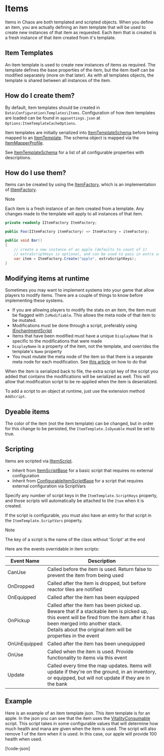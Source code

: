 # Items

Items in Chaos are both templated and scripted objects. When you define an item, you are actually defining an item
template that will be used to create new instances of that item as requested. Each item that is created is a fresh
instance of that item created from it's template.

## Item Templates

An item template is used to create new instances of items as required. The template defines the base properties of the
item, but the item itself can be modified separately (more on that later). As with all templates objects, the template
is shared between all instances of the item.

## How do I create them?

By default, item templates should be created in `Data\Configuration\Templates\Items`. Configuration of how item
templates are loaded can be found in `appsettings.json` at `Options:ItemTemplateCacheOptions`.

Item templates are initially serialized into [ItemTemplateSchema](<xref:Chaos.Schemas.Templates.ItemTemplateSchema>)
before being mapped to an [ItemTemplate](<xref:Chaos.Models.Template.ItemTemplate>). The schema object is mapped via
the [ItemMapperProfile](<xref:Chaos.Services.MapperProfiles.ItemMapperProfile>).

See [ItemTemplateSchema](<xref:Chaos.Schemas.Templates.ItemTemplateSchema>) for a list of all configurable properties
with descriptions.

## How do I use them?

Items can be created by using the [ItemFactory](<xref:Chaos.Services.Factories.ItemFactory>), which is an implementation
of [IItemFactory](<xref:Chaos.Services.Factories.Abstractions.IItemFactory>).

> [!NOTE]
> Each item is a fresh instance of an item created from a template. Any changes made to the template will apply to all
> instances of that item.

```cs
private readonly IItemFactory ItemFactory;

public Foo(IItemFactory itemFactory) => ItemFactory = itemFactory;

public void Bar()
{
    // create a new instance of an apple (defaults to count of 1)
    // extraScriptKeys is optional, and can be used to pass in extra script keys that are not part of the templated item
    var item = ItemFactory.Create("apple", extraScriptKeys);
}
```

## Modifying items at runtime

Sometimes you may want to implement systems into your game that allow players to modify items. There are a couple of
things to know before implementing these systems.

- If you are allowing players to modify the stats on an item, the item must be flagged with `IsModifiable`. This allows
  the meta node of that item to be mutated.
- Modifications must be done through a script, preferably
  using [IEnchantmentScript](<xref:Chaos.Scripting.ItemScripts.Abstractions.IEnchantmentScript>)
- Items that have been modified must have a unique `DisplayName` that is specific to the modifications that were made
- `DisplayName` is a property of the item, not the template, and overrides the template's `Name` property
- You must mutate the meta node of the item so that there is a separate meta node for each modification.
  See [this article](MetaData.md#mutators) on how to do that

When the item is serialized back to file, the extra script key of the script you added that contains the modifications
will be serialized as well. This will allow that modification script to be re-applied when the item is deserialized.

To add a script to an object at runtime, just use the extension method `AddScript`.

## Dyeable items

The color of the item (not the item template) can be changed, but in order for this change to be persisted,
the `ItemTemplate.IsDyeable` must be set to true.

## Scripting

Items are scripted via [IItemScript](<xref:Chaos.Scripting.ItemScripts.Abstractions.IItemScript>).

- Inherit from [ItemScriptBase](<xref:Chaos.Scripting.ItemScripts.Abstractions.ItemScriptBase>) for a basic script that
  requires no external configuration
- Inherit from [ConfigurableItemScriptBase](<xref:Chaos.Scripting.ItemScripts.Abstractions.ConfigurableItemScriptBase>)
  for a script that requires external configuration via ScriptVars

Specify any number of script keys in the `ItemTemplate.ScriptKeys` property, and those scripts will automatically be
attached to the `Item` when it is created.

If the script is configurable, you must also have an entry for that script in the `ItemTemplate.ScriptVars` property.

> [!NOTE]
> The key of a script is the name of the class without 'Script' at the end

Here are the events overridable in item scripts:

| Event Name   | Description                                                                                                                                                                                                                                     |
|--------------|-------------------------------------------------------------------------------------------------------------------------------------------------------------------------------------------------------------------------------------------------|
| CanUse       | Called before the item is used. Return false to prevent the item from being used                                                                                                                                                                |
| OnDropped    | Called after the item is dropped, but before reactor tiles are notified                                                                                                                                                                         |
| OnEquipped   | Called after the item has been equipped                                                                                                                                                                                                         |
| OnPickup     | Called after the item has been picked up. Beware that if a stackable item is picked up, this event will be fired from the item after it has been merged into another stack.<br/>Details about the original item will be properties in the event |
| OnUnEquipped | Called after the item has been unequipped                                                                                                                                                                                                       |
| OnUse        | Called when the item is used. Provide functionality to items via this event                                                                                                                                                                     |
| Update       | Called every time the map updates. Items will update if they're on the ground, in an inventory, or equipped, but will not update if they are in the bank                                                                                        |

## Example

Here is an example of an item template json. This item template is for an apple. In the json you can see that the item
uses the [VitalityConsumable](<xref:Chaos.Scripting.ItemScripts.VitalityConsumableScript>) script. This script takes in
some configurable values that will determine how much health and mana are given when the item is used. The script will
also remove 1 of the item when it is used. In this case, our apple will provide 100 health when used.

[!code-json[](../../Data/Configuration/Templates/Items/apple.json)]